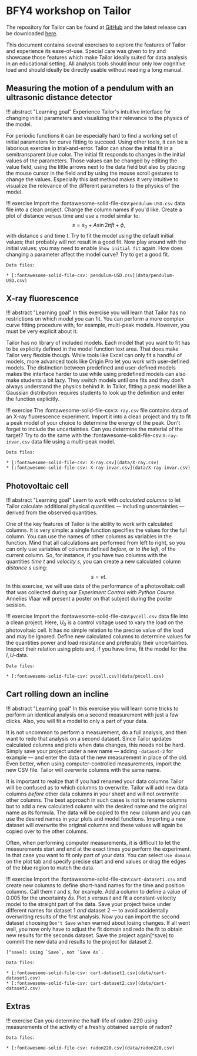 # BFY4 workshop on Tailor

The repository for Tailor can be found at [GitHub](https://github.com/davidfokkema/tailor) and the latest release can be downloaded [here](https://github.com/davidfokkema/releases/latest).

This document contains several exercises to explore the features of Tailor and experience its ease-of-use. Special care was given to try and showcase those features which make Tailor ideally suited for data analysis in an educational setting. All analysis tools should incur only low cognitive load and should ideally be directly usable without reading a long manual.


## Measuring the motion of a pendulum with an ultrasonic distance detector

!!! abstract "Learning goal"
    Experience Tailor's intuitive interface for changing initial parameters and visualizing their relevance to the physics of the model.

For periodic functions it can be especially hard to find a working set of initial parameters for curve fitting to succeed. Using other tools, it can be a laborious exercise in trial-and-error. Tailor can show the initial fit in a semitransparent blue color. The initial fit responds to changes in the initial values of the parameters. Those values can be changed by editing the value field, using the little arrows next to the data field but also by placing the mouse cursor in the field and by using the mouse scroll gestures to change the values. Especially this last method makes it very intuitive to visualize the relevance of the different parameters to the physics of the model.

!!! exercise
    Import the :fontawesome-solid-file-csv:`pendulum-USD.csv` data file into a clean project. Change the column names if you'd like. Create a plot of distance versus time and use a model similar to:
    $$
    s = s_0 + A \sin{2\pi f t + \phi},
    $$
    with distance $s$ and time $t$. Try to fit the model using the default initial values; that probably will not result in a good fit. Now play around with the initial values; you may need to enable `Show initial fit` again. How does changing a parameter affect the model curve? Try to get a good fit.

    Data files:

    * [:fontawesome-solid-file-csv: pendulum-USD.csv](data/pendulum-USD.csv)


## X-ray fluorescence

!!! abstract "Learning goal"
    In this exercise you will learn that Tailor has no restrictions on which model you can fit. You can perform a more complex curve fitting procedure with, for example, multi-peak models. However, you must be very explicit about it.
    
Tailor has no library of included models. Each model that you want to fit has to be explicitly defined in the model function text area. That does make Tailor very flexible though. While tools like Excel can only fit a handful of models, more advanced tools like Origin Pro let you work with user-defined models. The distinction between predefined and user-defined models makes the interface harder to use while using predefined models can also make students a bit lazy. They switch models until one fits and they don't always understand the physics behind it. In Tailor, fitting a peak model like a Gaussian distribution requires students to look up the definition and enter the function explicitly.

!!! exercise
    The :fontawesome-solid-file-csv:`X-ray.csv` file contains data of an X-ray fluorescence experiment. Import it into a clean project and try to fit a peak model of your choice to determine the energy of the peak. Don't forget to include the uncertainties. Can you determine the material of the target? Try to do the same with the :fontawesome-solid-file-csv:`X-ray-invar.csv` data file using a multi-peak model.

    Data files:

    * [:fontawesome-solid-file-csv: X-ray.csv](data/X-ray.csv)
    * [:fontawesome-solid-file-csv: X-ray-invar.csv](data/X-ray-invar.csv)


## Photovoltaic cell

!!! abstract "Learning goal"
    Learn to work with _calculated columns_ to let Tailor calculate additional physical quantities &mdash; including uncertainties &mdash; derived from the observed quantities.

One of the key features of Tailor is the ability to work with calculated columns. It is very simple: a single function specifies the values for the full column. You can use the names of other columns as variables in the function. Mind that all calculations are performed from left to right, so you can only use variables of columns defined _before_, or _to the left_, of the current column. So, for instance, if you have two columns with the quantities _time_ $t$ and _velocity_ $s$, you can create a new calculated column _distance_ $s$ using:
$$
s = vt.
$$
In this exercise, we will use data of the performance of a photovoltaic cell that was collected during our _Experiment Control with Python Course_. Annelies Vlaar will present a poster on that subject during the poster session.

!!! exercise
    Import the :fontawesome-solid-file-csv:`pvcell.csv` data file into a clean project. Here, $U_0$ is a control voltage used to vary the load on the photovoltaic cell. It has no simple relation to the precise value of the load and may be ignored. Define new calculated columns to determine values for the quantities power and load resistance and preferably their uncertainties. Inspect their relation using plots and, if you have time, fit the model for the $I,U$-data.

    Data files:

    * [:fontawesome-solid-file-csv: pvcell.csv](data/pvcell.csv)

## Cart rolling down an incline

!!! abstract "Learning goal"
    In this exercise you will learn some tricks to perform an identical analysis on a second measurement with just a few clicks. Also, you will fit a model to only a part of your data.

It is not uncommon to perform a measurement, do a full analysis, and then want to redo that analysis on a second dataset. Since Tailor updates calculated columns and plots when data changes, this needs not be hard. Simply save your project under a new name &mdash; adding `-dataset-2` for example &mdash; and enter the data of the new measurement in place of the old. Even better, when using computer-controlled measurements, import the new CSV file. Tailor will overwrite columns with the same name.

It is important to realize that if you had renamed your data columns Tailor will be confused as to which columns to overwrite. Tailor will add new data columns _before_ other data columns in your sheet and will not overwrite other columns. The best approach in such cases is not to rename columns but to add a new calculated column with the desired name and the original name as its formula. The data will be copied to the new column and you can use the desired names in your plots and model functions. Importing a new dataset will overwrite the original columns and these values will again be copied over to the other columns.

Often, when performing computer measurements, it is difficult to let the measurements start and end at the exact times you perform the experiment. In that case you want to fit only part of your data. You can select `Use domain` on the plot tab and specify precise start and end values or drag the edges of the blue region to match the data.

!!! exercise
    Import the :fontawesome-solid-file-csv:`cart-dataset1.csv` and create new columns to define short-hand names for the time and position columns. Call them $t$ and $s$, for example. Add a column to define a value of 0.005 for the uncertainty $\delta s$. Plot $s$ versus $t$ and fit a constant-velocity model to the straight part of the data. Save your project twice under different names for dataset 1 _and_ dataset 2 &mdash; to avoid accidentally overwriting results of the first analysis. Now you can import the second dataset choosing `Don't Save` when warned about losing changes. If all went well, you now only have to adjust the fit domain and redo the fit to obtain new results for the seconds dataset. Save the project again[^save] to commit the new data and results to the project for dataset 2.

    [^save]: Using `Save`, not `Save As`.

    Data files:

    * [:fontawesome-solid-file-csv: cart-dataset1.csv](data/cart-dataset1.csv)
    * [:fontawesome-solid-file-csv: cart-dataset2.csv](data/cart-dataset2.csv)


## Extras

!!! exercise
    Can you determine the half-life of radon-220 using measurements of the activity of a freshly obtained sample of radon?

    Data files:

    * [:fontawesome-solid-file-csv: radon220.csv](data/radon220.csv)